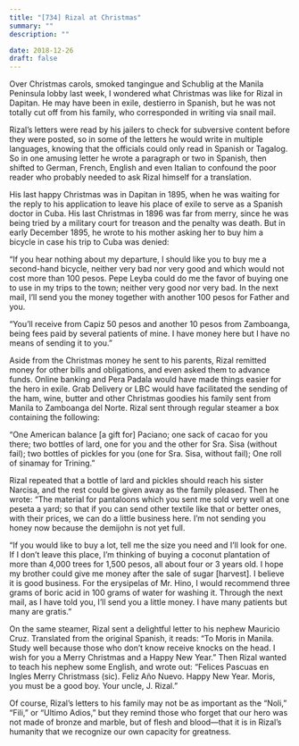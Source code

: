 ```yaml
---
title: "[734] Rizal at Christmas"
summary: ""
description: ""

date: 2018-12-26
draft: false
---
```


Over Christmas carols, smoked  tangingue  and Schublig at the Manila Peninsula lobby last week, I wondered what Christmas was like for Rizal in Dapitan. He may have been in exile, destierro in Spanish, but he was not totally cut off from his family, who corresponded in writing via snail mail.

Rizal’s letters were read by his jailers to check for subversive content before they were posted, so in some of the letters he would write in multiple languages, knowing that the officials could only read in Spanish or Tagalog. So in one amusing letter he wrote a paragraph or two in Spanish, then shifted to German, French, English and even Italian to confound the poor reader who probably needed to ask Rizal himself for a translation.

His last happy Christmas was in Dapitan in 1895, when he was waiting for the reply to his application to leave his place of exile to serve as a Spanish doctor in Cuba. His last Christmas in 1896 was far from merry, since he was being tried by a military court for treason and the penalty was death. But in early December 1895, he wrote to his mother asking her to buy him a bicycle in case his trip to Cuba was denied:

“If you hear nothing about my departure, I should like you to buy me a second-hand bicycle, neither very bad nor very good and which would not cost more than 100 pesos. Pepe Leyba could do me the favor of buying one to use in my trips to the town; neither very good nor very bad. In the next mail, I’ll send you the money together with another 100 pesos for Father and you.

“You’ll receive from Capiz 50 pesos and another 10 pesos from Zamboanga, being fees paid by several patients of mine. I have money here but I have no means of sending it to you.”

Aside from the Christmas money he sent to his parents, Rizal remitted money for other bills and obligations, and even asked them to advance funds. Online banking and Pera Padala would have made things easier for the hero in exile. Grab Delivery or LBC would have facilitated the sending of the ham, wine, butter and other Christmas goodies his family sent from Manila to Zamboanga del Norte. Rizal sent through regular steamer a box containing the following:

“One American balance [a gift for] Paciano; one sack of cacao for you there; two bottles of lard, one for you and the other for Sra. Sisa (without fail); two bottles of pickles for you (one for Sra. Sisa, without fail); One roll of sinamay for Trining.”

Rizal repeated that a bottle of lard and pickles should reach his sister Narcisa, and the rest could be given away as the family pleased. Then he wrote: “The material for pantaloons which you sent me sold very well at one peseta a yard; so that if you can send other textile like that or better ones, with their prices, we can do a little business here. I’m not sending you honey now because the demijohn is not yet full.

“If you would like to buy a lot, tell me the size you need and I’ll look for one. If I don’t leave this place, I’m thinking of buying a coconut plantation of more than 4,000 trees for 1,500 pesos, all about four or 3 years old. I hope my brother could give me money after the sale of sugar [harvest]. I believe it is good business. For the erysipelas of Mr. Hino, I would recommend three grams of boric acid in 100 grams of water for washing it. Through the next mail, as I have told you, I’ll send you a little money. I have many patients but many are gratis.”

On the same steamer, Rizal sent a delightful letter to his nephew Mauricio Cruz. Translated from the original Spanish, it reads: “To Moris in Manila. Study well because those who don’t know receive knocks on the head. I wish for you a Merry Christmas and a Happy New Year.” Then Rizal wanted to teach his nephew some English, and wrote out: “Felices Pascuas en Ingles Merry Christmass (sic). Feliz Año Nuevo. Happy New Year. Moris, you must be a good boy. Your uncle, J. Rizal.”

Of course, Rizal’s letters to his family may not be as important as the “Noli,” “Fili,” or “Ultimo Adios,” but they remind those who forget that our hero was not made of bronze and marble, but of flesh and blood—that it is in Rizal’s humanity that we recognize our own capacity for greatness.
